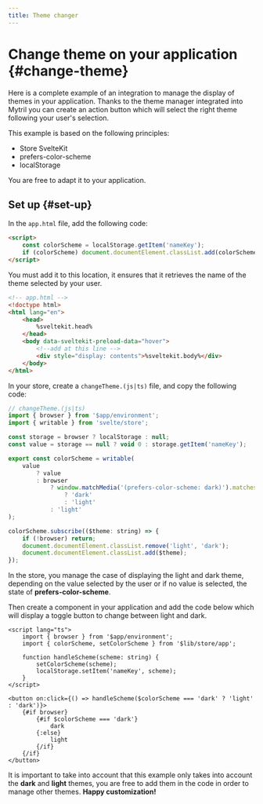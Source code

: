 ```yaml
---
title: Theme changer
---
```


# Change theme on your application {#change-theme}

Here is a complete example of an integration to manage the display of themes in your application. Thanks to the theme manager integrated into Mytril you can create an action button which will select the right theme following your user's selection.

This example is based on the following principles:

- Store SvelteKit
- prefers-color-scheme
- localStorage

You are free to adapt it to your application.

## Set up {#set-up}

In the `app.html` file, add the following code:

```html
<script>
	const colorScheme = localStorage.getItem('nameKey');
	if (colorScheme) document.documentElement.classList.add(colorScheme);
</script>
```

You must add it to this location, it ensures that it retrieves the name of the theme selected by your user.

```html
<!-- app.html -->
<!doctype html>
<html lang="en">
	<head>
		%sveltekit.head%
	</head>
	<body data-sveltekit-preload-data="hover">
		<!--add at this line -->
		<div style="display: contents">%sveltekit.body%</div>
	</body>
</html>
```

In your store, create a `changeTheme.(js|ts)` file, and copy the following code:

```javascript
// changeTheme.(js|ts)
import { browser } from '$app/environment';
import { writable } from 'svelte/store';

const storage = browser ? localStorage : null;
const value = storage == null ? void 0 : storage.getItem('nameKey');

export const colorScheme = writable(
	value
		? value
		: browser
			? window.matchMedia('(prefers-color-scheme: dark)').matches
				? 'dark'
				: 'light'
			: 'light'
);

colorScheme.subscribe(($theme: string) => {
	if (!browser) return;
	document.documentElement.classList.remove('light', 'dark');
	document.documentElement.classList.add($theme);
});
```

In the store, you manage the case of displaying the light and dark theme, depending on the value selected by the user or if no value is selected, the state of **prefers-color-scheme**.

Then create a component in your application and add the code below which will display a toggle button to change between light and dark.

```svelte
<script lang="ts">
	import { browser } from '$app/environment';
	import { colorScheme, setColorScheme } from '$lib/store/app';

	function handleScheme(scheme: string) {
		setColorScheme(scheme);
		localStorage.setItem('nameKey', scheme);
	}
</script>

<button on:click={() => handleScheme($colorScheme === 'dark' ? 'light' : 'dark')}>
	{#if browser}
		{#if $colorScheme === 'dark'}
			dark
		{:else}
			light
		{/if}
	{/if}
</button>
```

It is important to take into account that this example only takes into account the **dark** and **light** themes, you are free to add them in the code in order to manage other themes. **Happy customization!**
